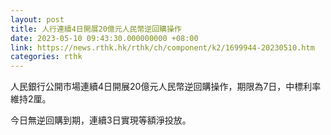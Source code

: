 ```yaml
---
layout: post
title: 人行連續4日開展20億元人民幣逆回購操作
date: 2023-05-10 09:43:30.000000000 +08:00
link: https://news.rthk.hk/rthk/ch/component/k2/1699944-20230510.htm
categories: rthk
---
```


人民銀行公開市場連續4日開展20億元人民幣逆回購操作，期限為7日，中標利率維持2厘。

今日無逆回購到期，連續3日實現等額淨投放。
